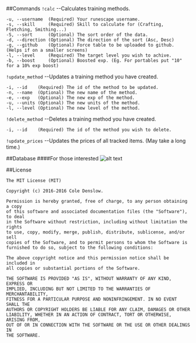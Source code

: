##Commands
`!calc` --Calculates training methods.
```
-u, --username  (Required) Your runescape username.
-s, --skill     (Required) Skill to calculate for (Crafting, Fletching, Smithing...)
-S, --sort      (Optional) The sort order of the data.
-d, --direction (Optional) The direction of the sort (Asc, Desc)
-g, --github    (Optional) Force table to be uploaded to github. (Helps if on a smaller screens)
-l, --level     (Required) The target level you wish to achive.
-b, --boost     (Optional) Boosted exp. (Eg. For portables put "10" for a 10% exp boost)
```


`!update_method` --Updates a training method you have created.
```
-i, --id    (Required) The id of the method to be updated.
-n, --name  (Optional) The new name of the method.
-e, --exp   (Optional) The new exp of the method.
-u, --units (Optional) The new units of the method.
-l, --level (Optional) The new level of the method.
```


`!delete_method` --Deletes a training method you have created.
```
-i, --id    (Required) The id of the method you wish to delete.
```


`!update_prices` --Updates the prices of all tracked items. (May take a long time.)

##Database
####For those interested
![alt text](http://i.imgur.com/wnUoVc9.png "SkillBot Database ERD")

##License
```
The MIT License (MIT)

Copyright (c) 2016-2016 Cole Denslow.

Permission is hereby granted, free of charge, to any person obtaining a copy
of this software and associated documentation files (the "Software"), to deal
in the Software without restriction, including without limitation the rights
to use, copy, modify, merge, publish, distribute, sublicense, and/or sell
copies of the Software, and to permit persons to whom the Software is
furnished to do so, subject to the following conditions:

The above copyright notice and this permission notice shall be included in
all copies or substantial portions of the Software.

THE SOFTWARE IS PROVIDED "AS IS", WITHOUT WARRANTY OF ANY KIND, EXPRESS OR
IMPLIED, INCLUDING BUT NOT LIMITED TO THE WARRANTIES OF MERCHANTABILITY,
FITNESS FOR A PARTICULAR PURPOSE AND NONINFRINGEMENT. IN NO EVENT SHALL THE
AUTHORS OR COPYRIGHT HOLDERS BE LIABLE FOR ANY CLAIM, DAMAGES OR OTHER
LIABILITY, WHETHER IN AN ACTION OF CONTRACT, TORT OR OTHERWISE, ARISING FROM,
OUT OF OR IN CONNECTION WITH THE SOFTWARE OR THE USE OR OTHER DEALINGS IN
THE SOFTWARE.
```